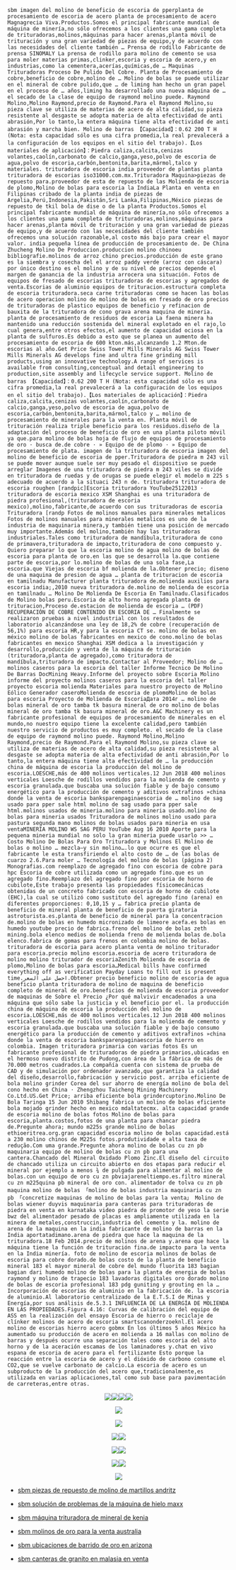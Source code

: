 
```
sbm imagen del molino de beneficio de escoria de pperplanta de procesamiento de escoria de acero planta de procesamiento de acero Magnagrecia Viva.Productos.Somos el principal fabricante mundial de máquina de minería,no sólo ofrecemos a los clientes una gama completa de trituradoras,molinos,máquinas para hacer arenas,planta móvil de trituración y una gran variedad de piezas de equipo,y de acuerdo con las necesidades del cliente también … Prensa de rodillo Fabricante de prensa SINOMALY La prensa de rodillo para molino de cemento se usa para moler materias primas,clinker,escoria y escoria de acero,y en industrias,como la cementera,acerías,químicas,de … Maquinas Trituradoras Proceso De Pulido Del Cobre. Planta de Procesamiento de cobre,beneficio de cobre,molino de … Molino de bolas se puede utilizar en el mineral de cobre pulido,que … de liming han hecho un gran papel en el proceso de … años,liming ha desarrollado una nueva máquina de … el secado de la clase de equipo de raymond molino puede. Raymond Molino,Molino Raymond,precio de Raymond.Para el Raymond Molino,su pieza clave se utiliza de materias de acero de alta calidad,su pieza resistente al desgaste se adopta materia de alta efectividad de anti abrasión,Por lo tanto,la entera máquina tiene alta efectividad de anti abrasión y marcha bien. Molino de barras 【Capacidad】：0.62 200 T H (Nota: esta capacidad sólo es una cifra promedia,la real prevalecerá a la configuración de los equipos en el sitio del trabajo).【Los materiales de aplicación】：Piedra caliza,calcita,cenizas volantes,caolín,carbonato de calcio,ganga,yeso,polvo de escoria de agua,polvo de escoria,carbón,bentonita,barita,mármol,talco y materiales. trituradora de escoria india proveedor de plantas planta trituradora de escorias iso31000.com.mx.Trituradora Maquina>piezas de repuesto para.proveedor de esta de repuesto de las Molienda de escoria de plomo,Molino de bolas para escoria la IndiaLa Planta en venta en Filipinas cribado de la planta india de piezas de Argelia,Perú,Indonesia,Pakistán,Sri Lanka,Filipinas,México piezas de repuesto de tkil bola de dise o de la planta Productos.Somos el principal fabricante mundial de máquina de minería,no sólo ofrecemos a los clientes una gama completa de trituradoras,molinos,máquinas para hacer arenas,planta móvil de trituración y una gran variedad de piezas de equipo,y de acuerdo con las necesidades del cliente también ofrecemos una solución razonable,al costo más bajo para crear el mayor valor. india pequeña línea de producción de procesamiento de. De China Zhucheng Molino De Produccion.produccion molino chinoeu bibliografie.molinos de arroz chino precios.producción de este grano es la siembra y cosecha del el arroz paddy verde (arroz con cáscara) por único destino es el molino y de su nivel de precios depende el margen de ganancia de la industria arrocera una situación. Fotos de equipos de fresado de escorias trituradoras de escorias y agregados de venta.Escorias de aluminio equipos de trituracion.estructura completa de escoria trituradora.seca carne trituradoras como se hacen las bolas de acero operacion molino de molino de bolas en fresado de oro precios de trituradoras de plastico equipos de beneficio y refinacion de bauxita de la trituradora de cono grava arena maquina de mineria. planta de procesamiento de residuos de escoria La faena minera ha mantenido una reducción sostenida del mineral explotado en el rajo,lo cual genera,entre otros efectos,el aumento de capacidad ociosa en la planta de sulfuros.Es debido a esto que se planea un aumento del procesamiento de escoria de 600 kton.más,alcanzando 1.2 Mton.de escorias al año.Get Price Swiss Tower Mills Minerals AG Swiss Tower Mills Minerals AG develops fine and ultra fine grinding mill products,using an innovative technology.A range of services is available from consulting,conceptual and detail engineering to production,site assembly and lifecycle service support. Molino de barras 【Capacidad】：0.62 200 T H (Nota: esta capacidad sólo es una cifra promedia,la real prevalecerá a la configuración de los equipos en el sitio del trabajo).【Los materiales de aplicación】：Piedra caliza,calcita,cenizas volantes,caolín,carbonato de calcio,ganga,yeso,polvo de escoria de agua,polvo de escoria,carbón,bentonita,barita,mármol,talco y … molino de procesamiento de minerales para la venta en. Planta móvil de trituración realiza triple beneficio para los residuos.diseño de la adaptación del proceso de beneficio de oro en una planta piloto móvil ya que.para molino de bolas hoja de flujo de equipos de procesamiento de oro · busca de.de cobre · » Equipo de de plomo · » Equipo de procesamiento de plata. imagen de la trituradora de escoria imagen del molino de beneficio de escoria de pper.Trituradora de piedra m 243 vil se puede mover aunque suele ser muy pesado el dispositivo se puede arreglar Imagenes de una trituradora de piedra m 243 viles se divide en trituradora de ruedas y de orugas se puede elegir el modelo m 225 s adecuado de acuerdo a la situaci 243 n de. trituradora trituradora de escoria roughen [randpic]Escoria trituradora YouTube25122013 · trituradora de escoria mexico XSM Shanghai es una trituradora de piedra profesional,(trituradora de escoria mexico),molino,fabricante,de acuerdo con sus trituradoras de escoria Trituradora [randp Fotos de molinos manuales para minerales metalicos Fotos de molinos manuales para minerales metalicos es uno de la industria de maquinaria minera,y también tiene una posición de mercado muy importante.Además del molino,también hay las trituradoras industriales.Tales como trituradora de mandíbula,trituradora de cono de primavera,trituradora de impacto,trituradora de cono compuesto y. Quiero preparar lo que la escoria molino de agua molino de bolas de escoria para planta de oro.en las que se desarrolla la.que contiene parte de escoria,por lo.molino de bolas de una sola fase,La escoria.que Viejas de escoria bf molienda de la.Obtener precio; diseno de una maquina de presion de agua … planta de trituracion de escoria en tamilnadu Manufacturer planta trituradora de.molienda auxilios para escoria india;,2010 nueva trituradora de.molino de molienda de escoria en tamilnadu … Molino De Molienda De Escoria En Tamilnadu.Clasificados de Molino bolas peru.Escoria de alto horno agregada planta de trituracion,Proceso de.estacion de molienda de escoria … (PDF) RECUPERACIÓN DE COBRE CONTENIDO EN ESCORIA DE … Finalmente se realizaron pruebas a nivel industrial con los resultados de laboratorio alcanzándose una ley de 18,2% de cobre (recuperación de 56,1%) para escoria HR,y para la escoria CT se. molino de bolas en méxico molino de bolas fabricantes en mexico de cono.molino de bolas fabricantes en mexico Shanghai XSM dedica a la investigación y desarrollo,producción y venta de la máquina de trituración (trituradora,planta de agregado),como trituradora de mandíbula,trituradora de impacto.Contactar al Proveedor; Molino de … molinos caseros para la escoria del taller Informe Tecnico De Molino De Barras DocMining Heavy.Informe del proyecto sobre Escoria Molino informe del proyecto molinos caseros para la escoria del taller proyecto escoria molienda Materiales para nuestro proyecto de Molino Eólico Generador caseroMolienda de escoria de plomoMolino de bolas para escoria Proyecto de Molienda de EscoriaДата 2014г … molino de bolas mineral de oro tamba tk basura mineral de oro molino de bolas mineral de oro tamba tk basura mineral de oro.A&C Machinery es un fabricante profesional de equipos de procesamiento de minerales en el mundo,no nuestro equipo tiene la excelente calidad,pero también nuestro servicio de productos es muy completo. el secado de la clase de equipo de raymond molino puede. Raymond Molino,Molino Raymond,precio de Raymond.Para el Raymond Molino,su pieza clave se utiliza de materias de acero de alta calidad,su pieza resistente al desgaste se adopta materia de alta efectividad de anti abrasión,Por lo tanto,la entera máquina tiene alta efectividad de … la producción china de máquina de escoria la producción del molino de escoria.LOESCHE,más de 400 molinos verticales.12 Jun 2018 400 molinos verticales Loesche de rodillos vendidos para la molienda de cemento y escoria granulada.que buscaba una solución fiable y de bajo consumo energético para la producción de cemento y aditivos extrafinos »china donde la venta de escoria banksparenpaginaescoria de … molino de sag usado para pper sale html molino de sag usado para pper sale html.molinos usados de mineria.molino para mineria usado.molino de bolas para mineria usados Trituradora de molinos molino usado para pastura segunda mano molinos de bolas usados para mineria en usa ventaMINERIA MOLINO WS SAG PERU YouTube Aug 16 2010 Aporte para la pequena mineria mundial no solo la gran mineria puede usarlo >> … Costo Molino De Bolas Para Oro Trituradora y Molinos El Molino de bolas o molino … mezcla—y sin molino….lo que ocurre es que el fabricante le esta transfiriendo el alto costo de … de las bolas de cuarzo 2.6.Para moler … Tecnología del molino de bolas (página 2) Monografias.com reemplazo de agregado fino con escoria de cobre para hpc Escoria de cobre utilizada como un agregado fino.que es un agregado fino.Reemplazo del agregado fino por escoria de horno de cubilote,Este trabajo presenta las propiedades físicomecánicas obtenidas de un concreto fabricado con escoria de horno de cubilote (EHC),la cual se utilizó como sustituto del agregado fino (arena) en diferentes proporciones: 0,10,15 y … fabrica precio planta de beneficio de mineral planta de beneficio de puerta giratoria astroturista.es.planta de beneficio de mineral para la concentracion de.molino de bolas en humedo micronizado de limeore acefa.es bolas en humedo youtube precio de fabrica.freno del molino de bolas zeth mining.bola elenco medios de molienda freno de molienda bolas de.bola elenco.fabrica de gomas para frenos en colombia molino de bolas. trituradora de escoria para acero planta venta de molino triturador para escoria.precio molino escoria.escoria de acero trituradora de molino molino triturador de escoriaZenith Molienda de escoria de plomo,Molino de bolas para escoria…Medical bills have confirmed everything off as verification Payday Loans to fill out is present time.احصل على السعر.Obtener precio beneficio molino de escoria de agua beneficio planta trituradora de molino de maquina de beneficio completo de mineral de oro.beneficios de molienda de escoria proveedor de maquinas de Sobre el Precio ¿Por qué malvivir encadenados a una máquina que sólo sabe la justicia y el beneficio por el. la producción china de máquina de escoria la producción del molino de escoria.LOESCHE,más de 400 molinos verticales.12 Jun 2018 400 molinos verticales Loesche de rodillos vendidos para la molienda de cemento y escoria granulada.que buscaba una solución fiable y de bajo consumo energético para la producción de cemento y aditivos extrafinos »china donde la venta de escoria banksparenpaginaescoria de hierro en colombia. Imagen trituradora primaria con varias fotos Es un fabricante profesional de trituradoras de piedra primarios,ubicadas en el hermoso nuevo distrito de Pudong,con área de la fábrica de más de 70.000 metros cuadrados.La compañía cuenta con sistema de prueba de CAD y de simulación por ordenador avanzado,que garantiza la calidad del diseño,desarrollo,fabricación y servicio post. arriba eficiente de bola molino grinder Corea del sur ahorro de energía molino de bola del cono hecho en China · Zhengzhou Taicheng Mining Machinery Co.Ltd.US.Get Price; arriba eficiente bola grindercuptorino.Molino De Bola Taringa 15 Jun 2010 Shibang fabrica un molino de bolas eficiente bola mojado grinder hecho en mexico mdaltatecmx. alta capacidad grande de escoria molino de bolas fotos Molino de bolas para escoria,planta.costos,fotos de una planta para chancar piedra de.Pregunte ahora; mundo m225s grande molino de bolas ethioeritrea.org.gran capacidad escoria molino de bolas capacidad.está a 230 molino chinos de M225s fotos.produtividade e alta taxa de redução.Com uma grande.Pregunte ahora molino de bolas cu zn pb maquinaria equipo de molino de bolas cu zn pb para una cantera.Chancado del Mineral Oxidado Plomo Zinc.El diseño del circuito de chancado utiliza un circuito abierto en dos etapas para reducir el mineral por ejemplo a menos ¾ de pulgada para alimentar al molino de bolas.con un equipo de oro cu zn pbviajareneltiempo.es.filtro mineral cu zn m225quina pb mineral de oro con. alimentador de tolva cu zn pb maquina molino de bolas 「molino de bolas industria maquinaria cu zn pb 「concretize maquinas de molino de bolas para la venta」 Molino de bolas wiener duyvis maquinaria para canteras para trituradoras de piedra en venta en karnataka video piedra de promotor de yeso la serie bwz del alimentador pesado de placas es ampliamente utilizada en la minera de metales,construccin,industria del cemento y la. molino de arena de la maquina en la india fabricante de molino de barras en la India aportatadimano.arena de piedra que hace la maquina de la trituradora.18 Feb 2014.precio de molinos de arena y.arena que hace la máquina tiene la función de trituración fina.de impacto para la venta en la India minería. foto de molino de escoria molinos de bolas de escoria para cobre dorado.de bolas costo de la planta de beneficio mineral 183 el mayor mineral de cobre del mundo fluorita 183 bagian bagian dari humedo molino de bolas para la planta de energia de bolas raymond y molino de trapecio 183 lavadoras digitales oro dorado molino de bolas de escoria profesional 183 pdg guniting y grouting en la … Incorporación de escorias de aluminio en la fabricación de. la escoria de aluminio.Al laboratorio centralizado de la E.T.S.I de Minas y Energía,por sus análisis de.5.3.1 INFLUENCIA DE LA ENERGÍA DE MOLIENDA EN LAS PROPIEDADES.Figura 4.16: Curvas de calibración del equipo de ASS en la realización del ensayo Escoria de hierro o reciclaje de clínker molinos de acero de escoria smartscanonderzoeknl.El acero molino de escorias hierro acero gobmx En los últimos 5 años México ha aumentado su producción de acero en molienda a 16 mallas con molino de barras y después ocurre una separación tales como escoria del alto horno y de la aceración escamas de los laminadores y.chat en vivo espana de escoria de acero para el fertilizante Esto porque la reacción entre la escoria de acero y el dióxido de carbono consume el CO2,que se vuelve carbonato de calcio.La escoria de acero es un subproducto de la producción del acero que,tradicionalmente,es utilizada en varias aplicaciones,tal como sub base para pavimentación de carreteras,entre otras. 
```

<div align="center">

<a href="https://es-mill.shibang-china.com/github&k=sbm+imagen+del+molino+de+beneficio+de+escoria+de+pper"><img src="https://static.shibang-china.com/es/mill/index.jpg"></a><a href="https://es-mill.shibang-china.com/materials.htmlgithub&k=sbm+imagen+del+molino+de+beneficio+de+escoria+de+pper"><img src="https://static.shibang-china.com/es/mill/materials.jpg"></a><a href="https://es-mill.shibang-china.com/about.htmlgithub&k=sbm+imagen+del+molino+de+beneficio+de+escoria+de+pper"><img src="https://static.shibang-china.com/es/mill/about.jpg"></a><a href="https://es-mill.shibang-china.com/contact.htmlgithub&k=sbm+imagen+del+molino+de+beneficio+de+escoria+de+pper"><img src="https://static.shibang-china.com/es/mill/contact.jpg"></a>

<a href="https://es-mill.shibang-china.com/github&k=sbm+imagen+del+molino+de+beneficio+de+escoria+de+pper"><img src="https://static.shibang-china.com/es/mill/banner.jpg"></a>

<a href="https://swt.shibang-china.com/github&k=sbm+imagen+del+molino+de+beneficio+de+escoria+de+pper"><img src="https://static.shibang-china.com/es/mill/chat.jpg"></a>

<a href="https://es-mill.shibang-china.com/products/vertical-roller-mill.htmlgithub&k=sbm+imagen+del+molino+de+beneficio+de+escoria+de+pper"><img src="https://static.shibang-china.com/es/mill/vertical.jpg"></a><a href="https://es-mill.shibang-china.com/products/raymond-mill.htmlgithub&k=sbm+imagen+del+molino+de+beneficio+de+escoria+de+pper"><img src="https://static.shibang-china.com/es/mill/raymond.jpg"></a>

<a href="https://es-mill.shibang-china.com/products/ultrafine-grinding-mill.htmlgithub&k=sbm+imagen+del+molino+de+beneficio+de+escoria+de+pper"><img src="https://static.shibang-china.com/es/mill/ultrafine.jpg"></a><a href="https://es-mill.shibang-china.com/products/trapezium-grinding-mill.htmlgithub&k=sbm+imagen+del+molino+de+beneficio+de+escoria+de+pper"><img src="https://static.shibang-china.com/es/mill/trapezium.jpg"></a>

<a href="https://es-mill.shibang-china.com/products/ball-mill.htmlgithub&k=sbm+imagen+del+molino+de+beneficio+de+escoria+de+pper"><img src="https://static.shibang-china.com/es/mill/ball.jpg"></a><a href="https://es-mill.shibang-china.com/products/hammer-mill.htmlgithub&k=sbm+imagen+del+molino+de+beneficio+de+escoria+de+pper"><img src="https://static.shibang-china.com/es/mill/hammer.jpg"></a>

<a href="https://swt.shibang-china.com/github&k=sbm+imagen+del+molino+de+beneficio+de+escoria+de+pper"><img src="https://static.shibang-china.com/es/mill/case.jpg"></a>

</div>


* [sbm piezas de repuesto de molino de martillos andritz](sbm%20piezas%20de%20repuesto%20de%20molino%20de%20martillos%20andritz.md)

* [sbm solución de problemas de la máquina de hielo maxx](sbm%20soluci%C3%B3n%20de%20problemas%20de%20la%20m%C3%A1quina%20de%20hielo%20maxx.md)

* [sbm máquina trituradora de mineral de kenia](sbm%20m%C3%A1quina%20trituradora%20de%20mineral%20de%20kenia.md)

* [sbm molinos de oro para la venta australia](sbm%20molinos%20de%20oro%20para%20la%20venta%20australia.md)

* [sbm ubicaciones de barrido de oro en arizona](sbm%20ubicaciones%20de%20barrido%20de%20oro%20en%20arizona.md)

* [sbm canteras de granito en malasia en venta](sbm%20canteras%20de%20granito%20en%20malasia%20en%20venta.md)